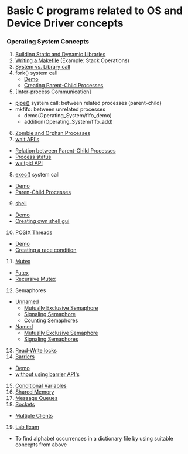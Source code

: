 # Basic C programs related to OS and Device Driver concepts

### Operating System Concepts

1. [Building Static and Dynamic Libraries](/Operating_System/Build)
2. [Writing a Makefile](/Operating_System/Stack) (Example: Stack Operations)
3. [System vs. Library call](/Operating_System/copy_util...sys_vs_lib/)
4. fork() system call
    - [Demo](/Operating_System/fork/)
    - [Creating Parent-Child Processes](/Operating_System/fork2/)
5. [Inter-process Communication]
  - [pipe()](/Operating_System/pipe) system call: between related processes (parent-child)
  - mkfifo: between unrelated processes
    - demo(Operating_System/fifo_demo)
    - addition(Operating_System/fifo_add)
6. [Zombie and Orphan Processes](/Operating_System/zombie_orphan/)
7. [wait API's](/Operating_System/wait_API/)
  - [Relation between Parent-Child Processes](/Operating_System/wait_API/wait.c)
  - [Process status](/Operating_System/wait_API/wait_WIF.c)
  - [waitpid API](/Operating_System/wait_API/waitpid.c)
8. [exec()](/Operating_System/exec/) system call
  - [Demo](/Operating_System/exec/exec.c)
  - [Paren-Child Processes](/Operating_System/exec/exec2.c)
9. [shell](/Operating_System/shell/)
  - [Demo](/Operating_System/shell/simple.c)
  - [Creating own shell gui](/Operating_System/shell/shell.c)
10. [POSIX Threads](/Operating_System/pthread,race_cond/)
  - [Demo](/Operating_System/pthread,race_cond/demo.c)
  - [Creating a race condition](/Operating_System/pthread,race_cond/race_cond.c)
11. [Mutex](/Operating_System/mutex/)
  - [Futex](/Operating_System/mutex/futex/)
  - [Recursive Mutex](/Operating_System/mutex/rec_mutex/)
12. Semaphores
  - [Unnamed](/Operating_System/sem_unnamed/)
    - [Mutually Exclusive Semaphore](/Operating_System/sem_unnamed/me_sem/)
    - [Signaling Semaphore](/Operating_System/sem_unnamed/sig_sem/)
    - [Counting Semaphores](/Operating_System/sem_unnamed/count_sem/)
  - [Named](/Operating_System/sem_named/)
    - [Mutually Exclusive Semaphore](/Operating_System/sem_named/me_sem_unn/)
    - [Signaling Semaphores](/Operating_System/sem_named/sig_sem_unn/)
13. [Read-Write locks](/Operating_System/rwlocks/)
14. [Barriers](/Operating_System/barrier/)
  - [Demo](/Operating_System/barrier/barrier.c)
  - [without using barrier API's](/Operating_System/barrier/own_barr_func.c)
15. [Conditional Variables](/Operating_System/cond_var/)
16. [Shared Memory](/Operating_System/sh_mem/)
17. [Message Queues](/Operating_System/msg_q/)
18. [Sockets](/Operating_System/sockets/)
  - [Multiple Clients](/Operating_System/sockets/mult_client/)
19. [Lab Exam](/Operating_System/lab_exam/)
  - To find alphabet occurrences in a dictionary file by using suitable concepts from above
